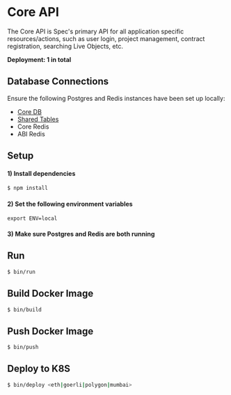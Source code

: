 # Core API

The Core API is Spec's primary API for all application specific resources/actions, such as user login, project management, contract registration, searching Live Objects, etc.

**Deployment: 1 in total**

## Database Connections

Ensure the following Postgres and Redis instances have been set up locally:

* [Core DB](/#local-setup-2)
* [Shared Tables](#local-setup-1)
* Core Redis
* ABI Redis

## Setup

#### 1) Install dependencies

```bash
$ npm install
```

#### 2) Set the following environment variables

```
export ENV=local
```

#### 3) Make sure Postgres and Redis are both running

## Run

```bash
$ bin/run
```

## Build Docker Image

```bash
$ bin/build
```

## Push Docker Image

```bash
$ bin/push
```

## Deploy to K8S

```bash
$ bin/deploy <eth|goerli|polygon|mumbai>
```